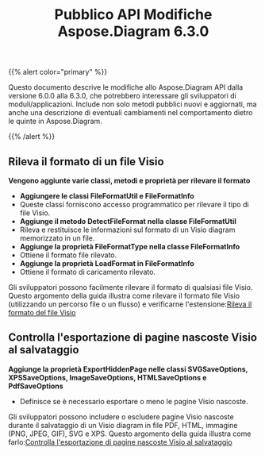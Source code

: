 ﻿---
title: Pubblico API Modifiche Aspose.Diagram 6.3.0
type: docs
weight: 30
url: /it/net/public-api-changes-in-aspose-diagram-6-3-0/
---
{{% alert color="primary" %}} 

Questo documento descrive le modifiche allo Aspose.Diagram API dalla versione 6.0.0 alla 6.3.0, che potrebbero interessare gli sviluppatori di moduli/applicazioni. Include non solo metodi pubblici nuovi e aggiornati, ma anche una descrizione di eventuali cambiamenti nel comportamento dietro le quinte in Aspose.Diagram.

{{% /alert %}} 
## **Rileva il formato di un file Visio**
**Vengono aggiunte varie classi, metodi e proprietà per rilevare il formato**
- **Aggiungere le classi FileFormatUtil e FileFormatInfo** 
 - Queste classi forniscono accesso programmatico per rilevare il tipo di file Visio.
- **Aggiunge il metodo DetectFileFormat nella classe FileFormatUtil** 
 - Rileva e restituisce le informazioni sul formato di un Visio diagram memorizzato in un file.
- **Aggiunge la proprietà FileFormatType nella classe FileFormatInfo** 
 - Ottiene il formato file rilevato.
- **Aggiunge la proprietà LoadFormat in FileFormatInfo** 
 - Ottiene il formato di caricamento rilevato.

 Gli sviluppatori possono facilmente rilevare il formato di qualsiasi file Visio. Questo argomento della guida illustra come rilevare il formato file Visio (utilizzando un percorso file o un flusso) e verificarne l'estensione:[Rileva il formato del file Visio](/diagram/it/net/introduction/#detect-the-format-of-visio-file)
## **Controlla l'esportazione di pagine nascoste Visio al salvataggio**
**Aggiunge la proprietà ExportHiddenPage nelle classi SVGSaveOptions, XPSSaveOptions, ImageSaveOptions, HTMLSaveOptions e PdfSaveOptions**
- Definisce se è necessario esportare o meno le pagine Visio nascoste.

 Gli sviluppatori possono includere o escludere pagine Visio nascoste durante il salvataggio di un Visio diagram in file PDF, HTML, immagine (PNG, JPEG, GIF), SVG e XPS. Questo argomento della guida illustra come farlo:[Controlla l'esportazione di pagine nascoste Visio al salvataggio](/diagram/it/net/set-orientation-and-control-the-export-of-hidden-visio-pages-on-saving/#control-the-export-of-hidden-visio-pages-on-saving)

